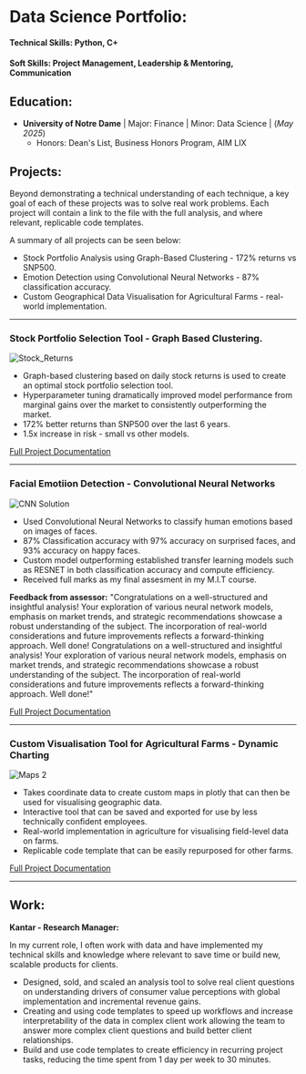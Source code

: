 # Data Science Portfolio:

#### Technical Skills: Python, C+
#### Soft Skills: Project Management, Leadership & Mentoring, Communication 

## Education:
- **University of Notre Dame** | Major: Finance | Minor: Data Science | (_May 2025_)
    - Honors: Dean's List, Business Honors Program, AIM LIX
              
## Projects:

Beyond demonstrating a technical understanding of each technique, a key goal of each of these projects was to solve real work problems. Each project will contain a link to the file with the full analysis, and where relevant, replicable code templates.

A summary of all projects can be seen below:

-    Stock Portfolio Analysis using Graph-Based Clustering - 172% returns vs SNP500. 
-    Emotion Detection using Convolutional Neural Networks - 87% classification accuracy.
-    Custom Geographical Data Visualisation for Agricultural Farms - real-world implementation.


----------------------------------------------------------------------
### Stock Portfolio Selection Tool - Graph Based Clustering.

![Stock_Returns](assets/img/Stock_Returns_1.png)

   - Graph-based clustering based on daily stock returns is used to create an optimal stock portfolio selection tool.
   - Hyperparameter tuning dramatically improved model performance from marginal gains over the market to consistently outperforming the market. 
   - 172% better returns than SNP500 over the last 6 years.
   - 1.5x increase in risk - small vs other models.

[Full Project Documentation](https://drive.google.com/drive/folders/1rNQJKXx-CP3n1kz5Eh-thac_RIUyggRo?usp=sharing)

----------------------------------------------------------------------

### Facial Emotiion Detection - Convolutional Neural Networks

![CNN Solution](assets/img/CNN_Solution_2.png)

   - Used Convolutional Neural Networks to classify human emotions based on images of faces.
   - 87% Classification accuracy with 97% accuracy on surprised faces, and 93% accuracy on happy faces.
   - Custom model outperforming established transfer learning models such as RESNET in both classification accuracy and compute efficiency. 
   - Received full marks as my final assesment in my M.I.T course. 

**Feedback from assessor:**
"Congratulations on a well-structured and insightful analysis! Your exploration of various neural
network models, emphasis on market trends, and strategic recommendations showcase a robust
understanding of the subject. The incorporation of real-world considerations and future
improvements reflects a forward-thinking approach. Well done! Congratulations on a well-structured and insightful analysis! Your exploration of various neural network models, emphasis on market trends, and strategic recommendations showcase a robust
understanding of the subject. The incorporation of real-world considerations and future
improvements reflects a forward-thinking approach. Well done!"

[Full Project Documentation](https://drive.google.com/drive/folders/1uh3j2XITl3BE34-Xk1M_EidFhqzd2Fsw?usp=sharing)

----------------------------------------------------------------------

### Custom Visualisation Tool for Agricultural Farms - Dynamic Charting

![Maps 2](assets/img/Maps_2.png)

   - Takes coordinate data to create custom maps in plotly that can then be used for visualising geographic data.
   - Interactive tool that can be saved and exported for use by less technically confident employees.
   - Real-world implementation in agriculture for visualising field-level data on farms. 
   - Replicable code template that can be easily repurposed for other farms.

[Full Project Documentation](https://drive.google.com/drive/folders/1UTPE3cgrmZYZcGt21sS9MjdulsPND-Jf?usp=sharing)


----------------------------------------------------------------------

## Work:

**Kantar - Research Manager:**

In my current role, I often work with data and have implemented my technical skills and knowledge where relevant to save time or build new, scalable products for clients. 
   - Designed, sold, and scaled an analysis tool to solve real client questions on understanding drivers of consumer value perceptions with global implementation and incremental revenue gains.
   - Creating and using code templates to speed up workflows and increase interpretability of the data in complex client work allowing the team to answer more complex client questions and build better client relationships. 
   - Build and use code templates to create efficiency in recurring project tasks, reducing the time spent from 1 day per week to 30 minutes.
